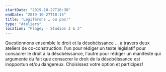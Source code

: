```yaml
---
startDate: "2019-10-27T16:30"
endDate: "2019-10-27T18:15"
title: "Légiférons … ou pas!"
type: "Ateliers"
location: "Flagey - Studios 2 & 3"
---
```

Questionnons ensemble le droit et la désobéissance ... à travers deux ateliers de co-construction: l'un pour rédiger un texte législatif pour consacrer le droit à la désobéissance, l'autre pour rédiger un manifeste qui argumente du fait que consacrer le droit de la désobéissance est inopportun et/ou dangereux. Choisissez votre option et participez!
